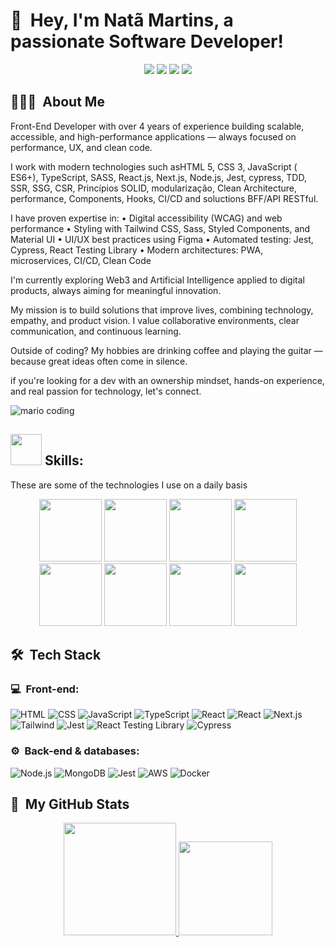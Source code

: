<h1>👋 &nbsp;Hey, I'm Natã Martins, a passionate Software Developer!</h1>
<p align="center">
<a href="https://www.linkedin.com/in/nata-martins/"><img src="https://img.shields.io/badge/-My%20LinkedIn-0077B5?style=flat-square&logo=linkedin&logoColor=white"/></a>
<a href="https://www.instagram.com/natamartinss"><img src="https://img.shields.io/badge/-My%20Professional%20IG_-E4405F?style=flat-square&logo=Instagram&logoColor=white"/></a>
<a href="https://www.youtube.com/@NaythanMartins"><img src="https://img.shields.io/badge/-My%20YT%20Channel-D62422?style=flatsquare&labelColor=D62422&logo=youtube&logoColor=white"/></a>
<a href="mailto:nata.codedev@gmail.com"><img src="https://img.shields.io/badge/-Send%20Me%20a%20Message-D14836?style=flat-square&logo=Gmail&logoColor=white"/></a>

</p>

<h2> 👨🏻‍💻 &nbsp;About Me </h2>

<p>
Front-End Developer with over 4 years of experience building scalable, accessible, and high-performance applications — always focused on performance, UX, and clean code.

I work with modern technologies such asHTML 5, CSS 3, JavaScript ( ES6+), TypeScript, SASS, React.js, Next.js, Node.js, Jest, cypress, TDD, SSR, SSG, CSR, Princípios SOLID, modularização, Clean Architecture, performance, Components, Hooks, CI/CD and soluctions BFF/API RESTful.

I have proven expertise in:
• Digital accessibility (WCAG) and web performance 
• Styling with Tailwind CSS, Sass, Styled Components, and Material UI 
• UI/UX best practices using Figma 
• Automated testing: Jest, Cypress, React Testing Library 
• Modern architectures: PWA, microservices, CI/CD, Clean Code

I'm currently exploring Web3 and Artificial Intelligence applied to digital products, always aiming for meaningful innovation.

My mission is to build solutions that improve lives, combining technology, empathy, and product vision. I value collaborative environments, clear communication, and continuous learning.

Outside of coding? My hobbies are drinking coffee and playing the guitar — because great ideas often come in silence.

if you're looking for a dev with an ownership mindset, hands-on experience, and real passion for technology, let's connect.
</p>

![mario coding](https://i.imgur.com/1ZvVkDc.gif)

## <div displa="flex" aling-aitems="center" text-aling="center">  <img src="https://media.giphy.com/media/UuC5AgQnh4tWZg2yrd/200.webp" width="50"> Skills:</div>
 These are some of the technologies I use on a daily basis
 
<div align="center">
 <img src="https://media3.giphy.com/media/ln7z2eWriiQAllfVcn/200w.webp" width="100">      
 <img src="https://i.giphy.com/media/eNAsjO55tPbgaor7ma/200w.webp" width="100">      
 <img src="https://i.giphy.com/media/KzJkzjggfGN5Py6nkT/200.webp" width="100">      
 <img src="https://i.giphy.com/media/IdyAQJVN2kVPNUrojM/200.webp" width="100">
</div>

<div align="center">
  <img src="https://media.giphy.com/media/XAxylRMCdpbEWUAvr8/200.webp" width="100">
 <img src="https://media.giphy.com/media/fsEaZldNC8A1PJ3mwp/200.webp" width="100">      
 <img src="https://media.giphy.com/media/kdFc8fubgS31b8DsVu/200.webp" width="100">
 <img src="https://media.giphy.com/media/gHnBLyeYE6hboT3t3o/200.webp" width="100">
</div>

<h2> 🛠 &nbsp;Tech Stack</h2>
<h3>💻 &nbsp;Front-end:</h3>

![HTML](https://img.shields.io/badge/-HTML-333333?style=flat&logo=HTML5)
![CSS](https://img.shields.io/badge/-CSS-333333?style=flat&logo=CSS3&logoColor=1572B6)
![JavaScript](https://img.shields.io/badge/-JavaScript-333333?style=flat&logo=javascript)
![TypeScript](https://img.shields.io/badge/-TypeScript-333333?style=flat&logo=typescript&logoColor=2D79C7)
![React](https://img.shields.io/badge/-React-333333?style=flat&logo=react)
![React](https://img.shields.io/badge/-React%20Native-333333?style=flat&logo=react)
![Next.js](https://img.shields.io/badge/-Next.js-333333?style=flat&logo=next.js)
![Tailwind](https://img.shields.io/badge/-Tailwind-333333?style=flat&logo=tailwind-css)
![Jest](https://img.shields.io/badge/-Jest-333333?style=flat&logo=jest&logoColor=E535AB)
![React Testing Library](https://img.shields.io/badge/-RTL-333333?style=flat&logo=testing-library)
![Cypress](https://img.shields.io/badge/-Cypress-333333?style=flat&logo=cypress)

<h3>⚙️ &nbsp;Back-end & databases:</h3>

![Node.js](https://img.shields.io/badge/-Node.js-333333?style=flat&logo=node.js)
![MongoDB](https://img.shields.io/badge/-MongoDB-333333?style=flat&logo=mongodb)
![Jest](https://img.shields.io/badge/-Jest-333333?style=flat&logo=jest&logoColor=E535AB)
![AWS](https://img.shields.io/badge/-AWS-333333?style=flat&logo=amazon-web-services)
![Docker](https://img.shields.io/badge/-Docker-333333?style=flat&logo=docker)

<h2>🚀 &nbsp;My GitHub Stats</h2>

<div align="center" display="Flex" gap="200px">
 <a href="https://github.com/natamartins/natamartins">
  <img height="180em" src="https://github-readme-stats.vercel.app/api?username=natamartinscodedev&show_icons=true&theme=radical&include_all_commits=true"/>
  <img height="150em" src="https://github-readme-stats.vercel.app/api/top-langs/?username=natamartinscodedev&theme=radical&layout=compact"/>
 </a>
</div>
